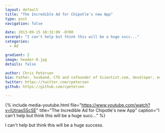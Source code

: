 ```yaml
---
layout: default
title: "The Incredible Ad for Chipotle's new App"
type: post
navigation: false

date: 2013-09-15 10:32:09 -0700
excerpt: "I can't help but think this will be a huge succ..."
categories:
  - Ad

gradient: 2
image: header-0.jpg
details: false

author: Chris Petersen
bio: Father, husband, CTO and cofounder of Scientist.com, developer, entrepreneur and technologist.
twitter: https://twitter.com/cpetersen
github: https://github.com/cpetersen

---
```


{% include media-youtube.html file="https://www.youtube.com/watch?v=lUtnas5ScSE" title="The Incredible Ad for Chipotle's new App" caption="I can't help but think this will be a huge succ..." %}

I can't help but think this will be a huge success.

